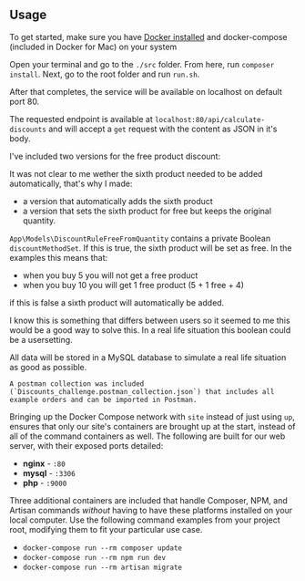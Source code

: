 ## Usage

To get started, make sure you have [Docker installed](https://docs.docker.com/docker-for-mac/install/) and docker-compose (included in Docker for Mac) on your system

Open your terminal and go to the `./src` folder. From here, run `composer install`.
Next, go to the root folder and run `run.sh`.

After that completes, the service will be available on localhost on default port 80.

The requested endpoint is available at `localhost:80/api/calculate-discounts` and will accept a `get` request with the content as JSON in it's body.

I've included two versions for the free product discount:

It was not clear to me wether the sixth product needed to be added automatically, that's why I made:
- a version that automatically adds the sixth product
- a version that sets the sixth product for free but keeps the original quantity.

`App\Models\DiscountRuleFreeFromQuantity` contains a private Boolean `discountMethodSet`. If this is true, the sixth product will be set as free.
In the examples this means that:

- when you buy 5 you will not get a free product
- when you buy 10 you will get 1 free product (5 + 1 free + 4)

if this is false a sixth product will automatically be added.

I know this is something that differs between users so it seemed to me this would be a good way to solve this. In a real life situation this boolean could be a usersetting.

All data will be stored in a MySQL database to simulate a real life situation as good as possible.

`` A postman collection was included (`Discounts_challenge.postman_collection.json`) that includes all example orders and can be imported in Postman. ``

Bringing up the Docker Compose network with `site` instead of just using `up`, ensures that only our site's containers are brought up at the start, instead of all of the command containers as well. The following are built for our web server, with their exposed ports detailed:

- **nginx** - `:80`
- **mysql** - `:3306`
- **php** - `:9000`

Three additional containers are included that handle Composer, NPM, and Artisan commands _without_ having to have these platforms installed on your local computer. Use the following command examples from your project root, modifying them to fit your particular use case.

- `docker-compose run --rm composer update`
- `docker-compose run --rm npm run dev`
- `docker-compose run --rm artisan migrate`
